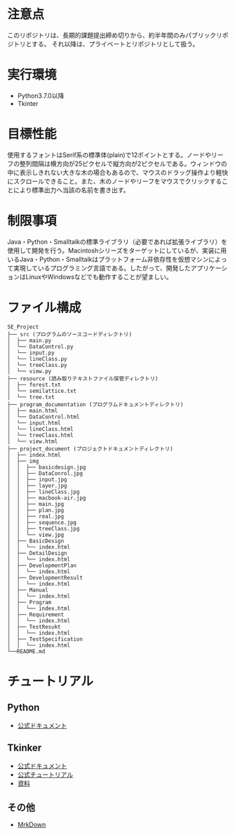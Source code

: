 # 注意点
このリポジトリは、長期的課題提出締め切りから、約半年間のみパブリックリポジトリとする。
それ以降は、プライベートとリポジトリとして扱う。

# 実行環境
- Python3.7.0以降
- Tkinter

# 目標性能
使用するフォントはSerif系の標準体(plain)で12ポイントとする。ノードやリーフの整列間隔は横方向が25ピクセルで縦方向が2ピクセルである。ウィンドウの中に表示しきれない大きな木の場合もあるので、マウスのドラッグ操作より軽快にスクロールできること。また、木のノードやリーフをマウスでクリックすることにより標準出力へ当該の名前を書き出す。

# 制限事項
Java・Python・Smalltalkの標準ライブラリ（必要であれば拡張ライブラリ）を使用して開発を行う。Macintoshシリーズをターゲットにしているが、実装に用いるJava・Python・Smalltalkはプラットフォーム非依存性を仮想マシンによって実現しているプログラミング言語である。したがって、開発したアプリケーションはLinuxやWindowsなどでも動作することが望ましい。

# ファイル構成
```
SE_Project
├── src (プログラムのソースコードディレクトリ)
│  ├── main.py
│  └── DataControl.py
│  └── input.py
│  └── lineClass.py
│  └── treeClass.py
│  └── view.py
├── resource (読み取りテキストファイル保管ディレクトリ)
│  ├── forest.txt
│  └── semilattice.txt
│  └── tree.txt
├── program_documentation (プログラムドキュメントディレクトリ)
│  ├── main.html
│  └── DataControl.html
│  └── input.html
│  └── lineClass.html
│  └── treeClass.html
│  └── view.html
├── project_document (プロジェクトドキュメントディレクトリ)
│  ├── index.html
│  ├── img
│  │  ├── basicdesign.jpg
│  │  ├── DataConrol.jpg
│  │  ├── input.jpg
│  │  ├── layer.jpg
│  │  ├── lineClass.jpg
│  │  ├── macbook-air.jpg
│  │  ├── main.jpg
│  │  ├── plan.jpg
│  │  ├── real.jpg
│  │  ├── sequence.jpg
│  │  ├── treeClass.jpg
│  │  └── view.jpg
│  ├── BasicDesign
│  │  └── index.html
│  ├── DetailDesign
│  │  └── index.html
│  ├── DevelopmentPlan
│  │  └── index.html
│  ├── DevelopmentResult
│  │  └── index.html
│  ├── Manual
│  │  └── index.html
│  ├── Program
│  │  └── index.html
│  ├── Requirement
│  │  └── index.html
│  ├── TestResukt
│  │  └── index.html
│  ├── TestSpecification
│  │  └── index.html
└──README.md
```

# チュートリアル
## Python
- [公式ドキュメント](https://docs.python.org/ja/3.7/)
## Tkinker
- [公式ドキュメント](https://docs.python.org/ja/3/library/tkinter.html)
- [公式チュートリアル](https://tkdocs.com/tutorial/index.html)
- [資料](https://nnahito.gitbooks.io/tkinter/content)
## その他
- [MrkDown](https://qiita.com/kamorits/items/6f342da395ad57468ae3)